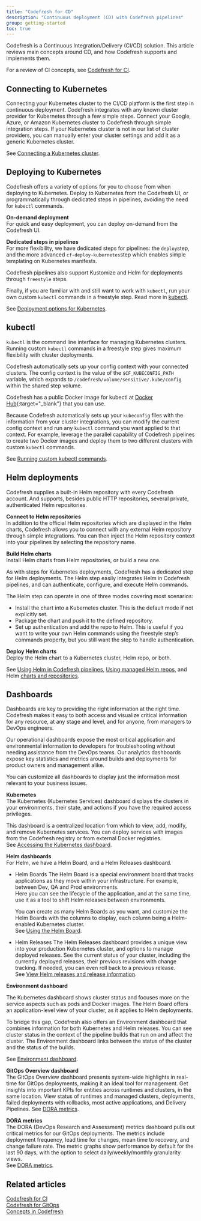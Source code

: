 ```yaml
---
title: "Codefresh for CD"
description: "Continuous deployment (CD) with Codefresh pipelines"
group: getting-started
toc: true
---
```


Codefresh is a Continuous Integration/Delivery (CI/CD) solution. This article reviews main concepts around CD, and how Codefresh supports and implements them.  

For a review of CI concepts, see [Codefresh for CI]({{site.baseurl}}/docs/getting-started/ci-codefresh/).


<!--Focus on

Connecting K8s cluster
Deploying K8s
Running kubectl
Connecting to Helm registries
Building Helm charts
Pushing Helm charts
Deploying Helm charts
Dashboards -->


## Connecting to Kubernetes 
Connecting your Kubernetes cluster to the CI/CD platform is the first step in continuous deployment. Codefresh integrates with any known cluster provider for Kubernetes through a few simple steps. Connect your Google, Azure, or Amazon Kubernetes cluster to Codefresh through simple integration steps. If your Kubernetes cluster is not in our list of cluster providers, you can manually enter your cluster settings and add it as a generic Kubernetes cluster.

See [Connecting a Kubernetes cluster]({{site.baseurl}}/docs/integrations/kubernetes/#connect-a-kubernetes-cluster).

## Deploying to Kubernetes 
Codefresh offers a variety of options for you to choose from when deploying to Kubernetes.
Deploy to Kubernetes from the Codefresh UI, or programmatically through dedicated steps in pipelines, avoiding the need for `kubectl` commands.    

**On-demand deployment**  
For quick and easy deployment, you can deploy on-demand from the Codefresh UI.

**Dedicated steps in pipelines**  
For more flexibility, we have dedicated steps for pipelines: the `deploy`step, and the more advanced `cf-deploy-kubernetes`step which enables simple templating on Kubernetes manifests.   

Codefresh pipelines also support Kustomize and Helm for deployments through `freestyle` steps. 

Finally, if you are familiar with and still want to work with `kubectl`, run your own custom `kubectl` commands in a freestyle step. Read more in [kubectl](#kubectl).

See [Deployment options for Kubernetes]({{site.baseurl}}/docs/deployments/kubernetes/deployment-options-to-kubernetes/).

## kubectl
`kubectl` is the command line interface for managing Kubernetes clusters. Running custom `kubectl` commands in a freestyle step gives maximum flexibility with cluster deployments.

Codefresh automatically sets up your config context with your connected clusters. The config context is the value of the `$CF_KUBECONFIG_PATH` variable, which expands to `/codefresh/volume/sensitive/.kube/config` within the shared step volume.

Codefresh has a public Docker image for kubectl at [Docker Hub](https://hub.docker.com/r/codefresh/kubectl/tags){:target="\_blank"} that you can use.

Because Codefresh automatically sets up your `kubeconfig` files with the information from your cluster integrations, you can modify the current config context and run any `kubectl` command you want applied to that context. For example, leverage the parallel capability of Codefresh pipelines to create two Docker images and deploy them to two different clusters with custom `kubectl` commands. 

See [Running custom kubectl commands]({{site.baseurl}}/docs/deployments/kubernetes/custom-kubectl-commands/).

## Helm deployments
Codefresh supplies a built-in Helm repository with every Codefresh account. And supports, besides public HTTP repositories, several private, authenticated Helm repositories. 

**Connect to Helm repositories**  
In addition to the official Helm repositories which are displayed in the Helm charts, Codefresh allows you to connect with any external Helm repository through simple integrations. You can then inject the Helm repository context into your pipelines by selecting the repository name.

**Build Helm charts**  
Install Helm charts from Helm repositories, or build a new one.  


As with steps for Kubernetes deployments, Codefresh has a dedicated step for Helm deployments. The Helm step easily integrates Helm in Codefresh pipelines, and can authenticate, configure, and execute Helm commands.

The Helm step can operate in one of three modes covering most scenarios:  
* Install the chart into a Kubernetes cluster. This is the default mode if not explicitly set.
* Package the chart and push it to the defined repository.
* Set up authentication and add the repo to Helm. This is useful if you want to write your own Helm commands using the freestyle step’s commands property, but you still want the step to handle authentication. 

**Deploy Helm charts**  
Deploy the Helm chart to a Kubernetes cluster, Helm repo, or both.  

See [Using Helm in Codefresh pipelines]({{site.baseurl}}/docs/deployments/helm//using-helm-in-codefresh-pipeline/), [Using managed Helm repos]({{site.baseurl}}/docs/deployments/helm//managed-helm-repository/), and Helm [charts and repositories]({{site.baseurl}}/docs/deployments/helm/helm-charts-and-repositories/).

## Dashboards
Dashboards are key to providing the right information at the right time. Codefresh makes it easy to both access and visualize critical information for any resource, at any stage and level, and for anyone, from managers to DevOps engineers. 

Our operational dashboards expose the most critical application and environmental information to developers for troubleshooting without needing assistance from the DevOps teams. Our analytics dashboards expose key statistics and metrics around builds and deployments for product owners and management alike.  


You can customize all dashboards to display just the information most relevant to your business issues.

**Kubernetes**  
The Kubernetes (Kubernetes Services) dashboard displays the clusters in your environments, their state, and actions if you have the required access privileges.  

This dashboard is a centralized location from which to view, add, modify, and remove Kubernetes services. You can deploy services with images from the Codefresh registry or from external Docker registries.  
See [Accessing the Kubernetes dashboard]({{site.baseurl}}/docs/deployments/kubernetes/manage-kubernetes/#accessing-the-kubernetes-dashboard).

**Helm dashboards**  
For Helm, we have a Helm Board, and a Helm Releases dashboard.

* Helm Boards
  The Helm Board is a special environment board that tracks applications as they move within your infrastructure. For example, between Dev, QA and Prod environments.  
  Here you can see the lifecycle of the application, and at the same time, use it as a tool to shift Helm releases between environments.  

  You can create as many Helm Boards as you want, and customize the Helm Boards with the columns to display, each column being a Helm-enabled Kubernetes cluster.  
  See [Using the Helm Board]({{site.baseurl}}/docs/deployments/helm/helm-environment-promotion/#using-the-helm-environment-board).

* Helm Releases
  The Helm Releases dashboard provides a unique view into your production Kubernetes cluster, and options to manage deployed releases. See the current status of your cluster, including the currently deployed releases, their previous revisions with change tracking. If needed, you can even roll back to a previous release.  
  See [View Helm releases and release information]({{site.baseurl}}/docs/deployments/helm/helm-releases-management/#view-helm-releases-and-release-information).


**Environment dashboard**

The Kubernetes dashboard shows cluster status and focuses more on the service aspects such as pods and Docker images. The Helm Board offers an application-level view of your cluster, as it applies to Helm deployments.

To bridge this gap, Codefresh also offers an Environment dashboard that combines information for both Kubernetes and Helm releases. You can see cluster status in the context of the pipeline builds that run on and affect the cluster. The Environment dashboard links between the status of the cluster and the status of the builds.

See [Environment dashboard]({{site.baseurl}}/docs/deployments/kubernetes/environment-dashboard/). 

**GitOps Overview dashboard**  
The GitOps Overview dashboard presents system-wide highlights in real-time for GitOps deployments, making it an ideal tool for management.
Get insights into important KPIs for entities across runtimes and clusters, in the same location. View status of runtimes and managed clusters, deployments, failed deployments with rollbacks, most active applications, and Delivery Pipelines.
See [DORA metrics]({{site.baseurl}}/docs/dashboards/dora-metrics/).

**DORA metrics**  
The DORA (DevOps Research and Assessment) metrics dashboard pulls out critical metrics for our GitOps deployments. The metrics include deployment frequency, lead time for changes, mean time to recovery, and change failure rate. The metric graphs show performance by default for the last 90 days, with the option to select daily/weekly/monthly granularity views.   
See [DORA metrics]({{site.baseurl}}/docs/dashboards/home-dashboard/).


## Related articles
[Codefresh for CI]({{site.baseurl}}/docs/getting-started/ci-codefresh/)  
[Codefresh for GitOps]({{site.baseurl}}/docs/getting-started/gitops-codefresh/)  
[Concepts in Codefresh]({{site.baseurl}}/docs/getting-started/concepts/)  